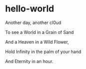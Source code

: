 # hello-world
Another day, another cl0ud

To see a World in a Grain of Sand

And a Heaven in a Wild Flower,

Hold Infinity in the palm of your hand 

And Eternity in an hour.
